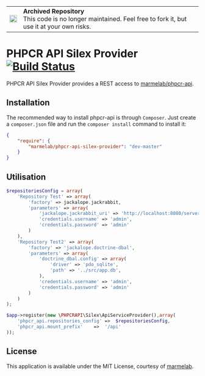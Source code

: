 <table>
        <tr>
            <td><img width="20" src="https://cdnjs.cloudflare.com/ajax/libs/octicons/8.5.0/svg/archive.svg" alt="archived" /></td>
            <td><strong>Archived Repository</strong><br />
            This code is no longer maintained. Feel free to fork it, but use it at your own risks.
        </td>
        </tr>
</table>

# PHPCR API Silex Provider [![Build Status](https://travis-ci.org/marmelab/phpcr-api-silex-provider.svg?branch=master)](https://travis-ci.org/marmelab/phpcr-api-silex-provider)

PHPCR API Silex Provider provides a REST access to [marmelab/phpcr-api](https://github.com/marmelab/phpcr-api).

Installation
------------
The recommended way to install phpcr-api is through `Composer`. Just create a
``composer.json`` file and run the ``composer install`` command to
install it:

```json
{
    "require": {
        "marmelab/phpcr-api-silex-provider": "dev-master"
    }
}
```
Utilisation
-------------
```php
$repositoriesConfig = array(
    'Repository Test' => array(
        'factory' => jackalope.jackrabbit,
        'parameters' => array(
            'jackalope.jackrabbit_uri' => 'http://localhost:8080/server',
            'credentials.username' => 'admin',
            'credentials.password' => 'admin'
        )
    ),
    'Repository Test2' => array(
        'factory' => 'jackalope.doctrine-dbal',
        'parameters' => array(
            'doctrine_dbal.config' => array(
                'driver' => 'pdo_sqlite',
                'path' => '../src/app.db',
            ),
            'credentials.username' => 'admin',
            'credentials.password' => 'admin'
        )
    )
);

$app->register(new \PHPCRAPI\Silex\ApiServiceProvider(),array(
    'phpcr_api.repositories_config' =>  $repositoriesConfig,
    'phpcr_api.mount_prefix'    =>  '/api'
));
```

License
-------

This application is available under the MIT License, courtesy of [marmelab](http://marmelab.com).
